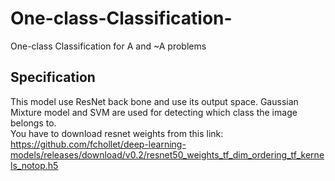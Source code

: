 # One-class-Classification-
One-class Classification for A and ~A problems

## Specification 
This model use ResNet back bone and use its output space. Gaussian Mixture model and SVM are used for detecting which class the image belongs to.  
You have to download resnet weights from this link:
https://github.com/fchollet/deep-learning-models/releases/download/v0.2/resnet50_weights_tf_dim_ordering_tf_kernels_notop.h5
